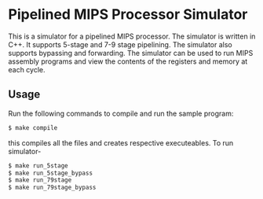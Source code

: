 # Pipelined MIPS Processor Simulator
This is a simulator for a pipelined MIPS processor. The simulator is written in C++. It supports 5-stage and 7-9 stage pipelining. The simulator also supports bypassing and forwarding. The simulator can be used to run MIPS assembly programs and view the contents of the registers and memory at each cycle.

## Usage
Run the following commands to compile and run the sample program:
```bash
$ make compile
```
this compiles all the files and creates respective executeables. To run simulator-
```bash
$ make run_5stage
$ make run_5stage_bypass
$ make run_79stage
$ make run_79stage_bypass
```
